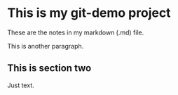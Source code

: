 # This is my git-demo project

These are the notes in my markdown (.md) file.

This is another paragraph.

## This is section two

Just text.
